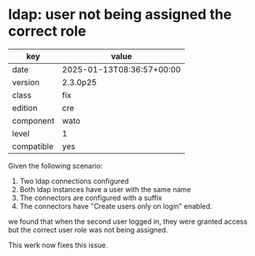 [//]: # (werk v2)
# ldap: user not being assigned the correct role

key        | value
---------- | ---
date       | 2025-01-13T08:36:57+00:00
version    | 2.3.0p25
class      | fix
edition    | cre
component  | wato
level      | 1
compatible | yes

Given the following scenario:

1. Two ldap connections configured
2. Both ldap instances have a user with the same name
3. The connectors are configured with a suffix
4. The connectors have "Create users only on login" enabled.

we found that when the second user logged in, they were granted
access but the correct user role was not being assigned.

This werk now fixes this issue.



